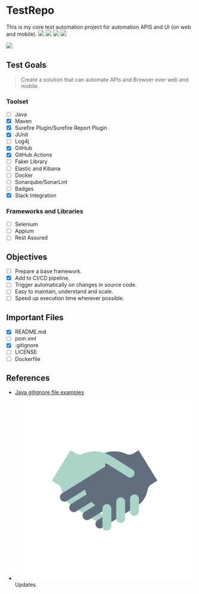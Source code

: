 # TestRepo

This is my core test automation project for automation APIS and UI (on web and mobile).
![](https://img.shields.io/github/issues/ravs788/TestRepo)
![](https://img.shields.io/github/forks/ravs788/TestRepo)
![](https://img.shields.io/github/stars/ravs788/TestRepo)
![](https://img.shields.io/github/license/ravs788/TestRepo)

![](https://img.shields.io/github/actions/workflow/status/ravs788/TestRepo/Java%20CI%20with%20Maven?style=plastic&logo=Github&label=build-status
)

## Test Goals

> Create a solution that can automate APIs and Browser over web and mobile.

### Toolset

- [ ] Java
- [x] Maven
- [x] Surefire Plugin/Surefire Report Plugin
- [x] JUnit
- [ ] Log4j
- [x] GitHub
- [x] GitHub Actions
- [ ] Faker Library
- [ ] Elastic and Kibana
- [ ] Docker
- [ ] Sonarqube/SonarLint
- [ ] Badges
- [x] Slack Integration

### Frameworks and Libraries

- [ ] Selenium
- [ ] Appium
- [ ] Rest Assured

## Objectives

- [ ] Prepare a base framework.
- [x] Add to CI/CD pipeline.
- [ ] Trigger automatically on changes in source code.
- [ ] Easy to maintain, understand and scale.
- [ ] Speed up execution time wherever possible.

## Important Files

- [x] README.md
- [ ] pom.xml
- [x] .gitignore
- [ ] LICENSE
- [ ] Dockerfile

## References

- [Java gitignore file examples](https://github.com/github/gitignore/blob/main/Java.gitignore)

- ![collaboration](/images/5893.jpg)
  Updates
